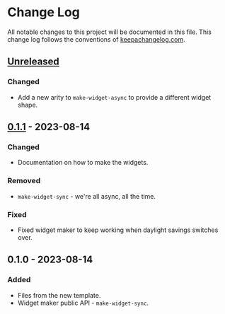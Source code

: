 # Change Log
All notable changes to this project will be documented in this file. This change log follows the conventions of [keepachangelog.com](http://keepachangelog.com/).

## [Unreleased]
### Changed
- Add a new arity to `make-widget-async` to provide a different widget shape.

## [0.1.1] - 2023-08-14
### Changed
- Documentation on how to make the widgets.

### Removed
- `make-widget-sync` - we're all async, all the time.

### Fixed
- Fixed widget maker to keep working when daylight savings switches over.

## 0.1.0 - 2023-08-14
### Added
- Files from the new template.
- Widget maker public API - `make-widget-sync`.

[Unreleased]: https://sourcehost.site/your-name/flexframe/compare/0.1.1...HEAD
[0.1.1]: https://sourcehost.site/your-name/flexframe/compare/0.1.0...0.1.1

